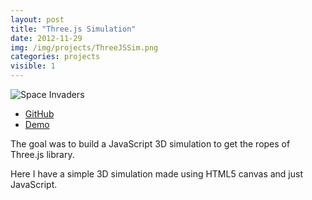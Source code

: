 ```yaml
---
layout: post
title: "Three.js Simulation"
date: 2012-11-29
img: /img/projects/ThreeJSSim.png
categories: projects
visible: 1
---
```


![Space Invaders]({{file.path}}/img/projects/ThreeJSSim.png)

* <a href="https://github.com/cintiamh/Labs/tree/master/three_animation" target="_blank">GitHub</a>
* <a href="http://lab.pandajapa.com/three_animation/index.html" target="_blank">Demo</a>

The goal was to build a JavaScript 3D simulation to get the ropes of Three.js library.

Here I have a simple 3D simulation made using HTML5 canvas and just JavaScript.